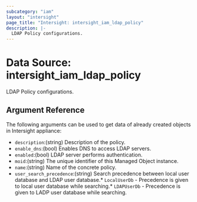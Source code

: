 ```yaml
---
subcategory: "iam"
layout: "intersight"
page_title: "Intersight: intersight_iam_ldap_policy"
description: |-
  LDAP Policy configurations.
---
```


# Data Source: intersight_iam_ldap_policy
LDAP Policy configurations.
## Argument Reference
The following arguments can be used to get data of already created objects in Intersight appliance:
* `description`:(string) Description of the policy. 
* `enable_dns`:(bool) Enables DNS to access LDAP servers. 
* `enabled`:(bool) LDAP server performs authentication. 
* `moid`:(string) The unique identifier of this Managed Object instance. 
* `name`:(string) Name of the concrete policy. 
* `user_search_precedence`:(string) Search precedence between local user database and LDAP user database.* `LocalUserDb` - Precedence is given to local user database while searching.* `LDAPUserDb` - Precedence is given to LADP user database while searching. 
